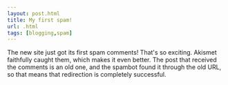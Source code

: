 ```yaml
---
layout: post.html
title: My first spam!
url: .html
tags: [blogging,spam]
---
```

The new site just got its first spam comments! That's so exciting. Akismet faithfully caught them, which makes it even better. The post that received the comments is an old one, and the spambot found it through the old URL, so that means that redirection is completely successful.
